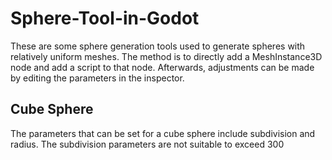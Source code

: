 # Sphere-Tool-in-Godot
These are some sphere generation tools used to generate spheres with relatively uniform meshes. The method is to directly add a MeshInstance3D node and add a script to that node. Afterwards, adjustments can be made by editing the parameters in the inspector.

## Cube Sphere
The parameters that can be set for a cube sphere include subdivision and radius. The subdivision parameters are not suitable to exceed 300
